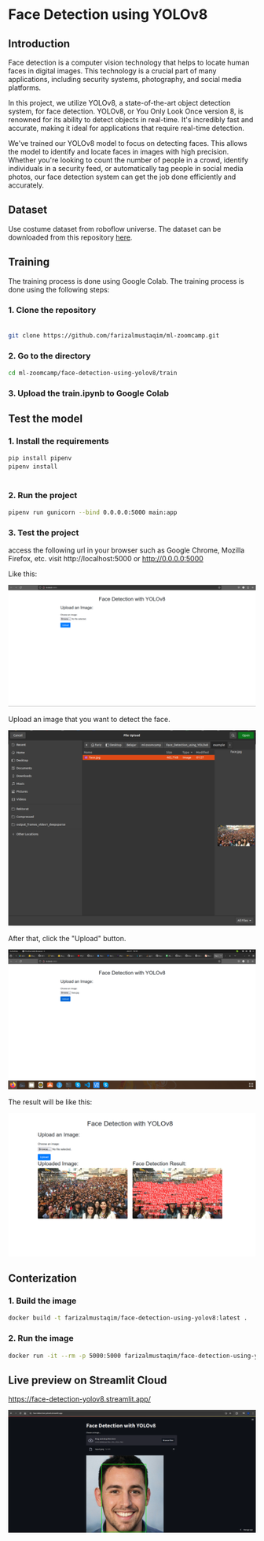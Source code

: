 # Face Detection using YOLOv8

## Introduction

Face detection is a computer vision technology that helps to locate human faces in digital images. This technology is a crucial part of many applications, including security systems, photography, and social media platforms.

In this project, we utilize YOLOv8, a state-of-the-art object detection system, for face detection. YOLOv8, or You Only Look Once version 8, is renowned for its ability to detect objects in real-time. It's incredibly fast and accurate, making it ideal for applications that require real-time detection.

We've trained our YOLOv8 model to focus on detecting faces. This allows the model to identify and locate faces in images with high precision. Whether you're looking to count the number of people in a crowd, identify individuals in a security feed, or automatically tag people in social media photos, our face detection system can get the job done efficiently and accurately.

## Dataset
Use costume dataset from roboflow universe. The dataset can be downloaded from this repository [here](https://github.com/farizalmustaqim/ml-zoomcamp/blob/main/Face_Detection_using_YOLOv8/dataset/custom_dataset.zip).

## Training
The training process is done using Google Colab. The training process is done using the following steps:
### 1. Clone the repository

```bash

git clone https://github.com/farizalmustaqim/ml-zoomcamp.git

```
### 2. Go to the directory

```bash
cd ml-zoomcamp/face-detection-using-yolov8/train


```
### 3. Upload the train.ipynb to Google Colab


## Test the model

### 1. Install the requirements

```bash
pip install pipenv 
pipenv install  
    
```

### 2. Run the project


```bash
pipenv run gunicorn --bind 0.0.0.0:5000 main:app

```

### 3. Test the project

access the following url in your browser such as Google Chrome, Mozilla Firefox, etc.
visit http://localhost:5000 or http://0.0.0.0:5000

Like this:

![Alt Text](./images/app-view.png)

Upload an image that you want to detect the face.

![Alt Text](./images/choose.png)

After that, click the "Upload" button.

![Alt Text](./images/upload.png)

The result will be like this:

![Alt Text](./images/result.png)

## Conterization

### 1. Build the image

```bash
docker build -t farizalmustaqim/face-detection-using-yolov8:latest .

```

### 2. Run the image

```bash
docker run -it --rm -p 5000:5000 farizalmustaqim/face-detection-using-yolov8:latest

```

## Live preview on Streamlit Cloud
https://face-detection-yolov8.streamlit.app/

![Alt Text](./images/streamlit.png)